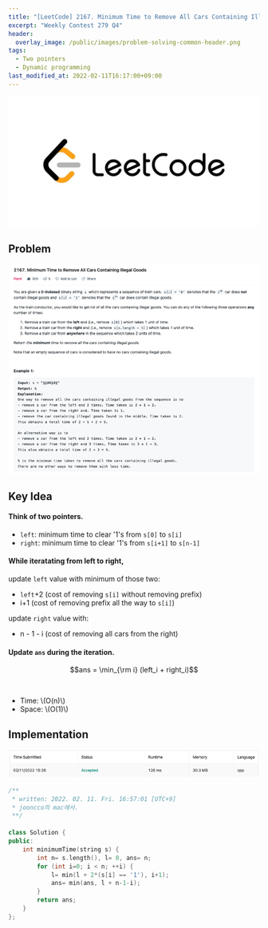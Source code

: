 ```yaml
---
title: "[LeetCode] 2167. Minimum Time to Remove All Cars Containing Illegal Goods explained"
excerpt: "Weekly Contest 279 Q4"
header:
  overlay_image: /public/images/problem-solving-common-header.png
tags:
  - Two pointers
  - Dynamic programming
last_modified_at: 2022-02-11T16:17:00+09:00
---
```

<a href="https://leetcode.com/">
    <img src="/public/images/leetcode-logo.jpeg"/>
</a>

## Problem
<a href="https://leetcode.com/problems/minimum-time-to-remove-all-cars-containing-illegal-goods/">
    <img src="/public/images/leetcode-2167.png"/>
</a>

<br/>

## Key Idea

#### Think of two pointers.

- `left`: minimum time to clear '1's from `s[0]` to `s[i]`
- `right`: minimum time to clear '1's from `s[i+1]` to `s[n-1]`

#### While iteratating from left to right,

update `left` value with minimum of those two:  
- `left`+2 (cost of removing `s[i]` without removing prefix)
- i+1 (cost of removing prefix all the way to `s[i]`)

update `right` value with:
- n - 1 - i (cost of removing all cars from the right)

#### Update `ans` during the iteration.

$$ans = \min_{\rm i} (left_i + right_i)$$

<br/>

- Time: \\(O(n)\\)  
- Space: \\(O(1)\\)


## Implementation
<img src="/public/images/leetcode-2167-result.png"/>

```cpp
/**
 * written: 2022. 02. 11. Fri. 16:57:01 [UTC+9]
 * jooncco의 mac에서.
 **/

class Solution {
public:
    int minimumTime(string s) {
        int n= s.length(), l= 0, ans= n;
        for (int i=0; i < n; ++i) {
            l= min(l + 2*(s[i] == '1'), i+1);
            ans= min(ans, l + n-1-i);
        }
        return ans;
    }
};

```
